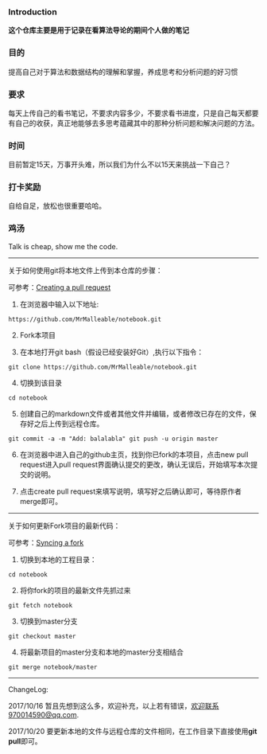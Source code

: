 ### Introduction
**这个仓库主要是用于记录在看算法导论的期间个人做的笔记**

### 目的
提高自己对于算法和数据结构的理解和掌握，养成思考和分析问题的好习惯

### 要求
每天上传自己的看书笔记，不要求内容多少，不要求看书进度，只是自己每天都要有自己的收获，真正地能够去多思考蕴藏其中的那种分析问题和解决问题的方法。

### 时间
目前暂定15天，万事开头难，所以我们为什么不以15天来挑战一下自己？

### 打卡奖励
自给自足，放松也很重要哈哈。

### 鸡汤
Talk is cheap, show me the code.

---
关于如何使用git将本地文件上传到本仓库的步骤：

可参考：[Creating a pull request](https://help.github.com/articles/creating-a-pull-request/)

1. 在浏览器中输入以下地址:

`https://github.com/MrMalleable/notebook.git`

2. Fork本项目

3. 在本地打开git bash（假设已经安装好Git）,执行以下指令：

`
git clone https://github.com/MrMalleable/notebook.git
`

4. 切换到该目录

`
cd notebook
`

5. 创建自己的markdown文件或者其他文件并编辑，或者修改已存在的文件，保存好之后上传到远程仓库。

`
git commit -a -m "Add: balalabla"
git push -u origin master
`

6. 在浏览器中进入自己的github主页，找到你已fork的本项目，点击new pull request进入pull request界面确认提交的更改，确认无误后，开始填写本次提交的说明。

7. 点击create pull request来填写说明，填写好之后确认即可，等待原作者merge即可。

---
关于如何更新Fork项目的最新代码：

可参考：[Syncing a fork](https://help.github.com/articles/syncing-a-fork/)

1. 切换到本地的工程目录：

`
cd notebook
`

2. 将你fork的项目的最新文件先抓过来

`
git fetch notebook
`

3. 切换到master分支

`
git checkout master
`

4. 将最新项目的master分支和本地的master分支相结合

`
git merge notebook/master
`

---
ChangeLog:

2017/10/16 暂且先想到这么多，欢迎补充，以上若有错误，欢迎联系970014590@qq.com.

2017/10/20 要更新本地的文件与远程仓库的文件相同，在工作目录下直接使用**git pull**即可。
